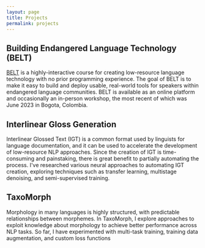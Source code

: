 ```yaml
---
layout: page
title: Projects
permalink: projects
---
```


## Building Endangered Language Technology (BELT)
[BELT](https://belt.rc.colorado.edu) is a highly-interactive course for creating low-resource language technology with no prior programming experience. The goal of BELT is to make it easy to build and deploy usable, real-world tools for speakers within endangered language communities. BELT is available as an online platform and occasionally an in-person workshop, the most recent of which was June 2023 in Bogota, Colombia.

## Interlinear Gloss Generation
Interlinear Glossed Text (IGT) is a common format used by linguists for language documentation, and it can be used to accelerate the development of low-resource NLP approaches. Since the creation of IGT is time-consuming and painstaking, there is great benefit to partially automating the process. I've researched various neural approaches to automating IGT creation, exploring techniques such as transfer learning, multistage denoising, and semi-supervised training.

## TaxoMorph
Morphology in many languages is highly structured, with predictable relationships between morphemes. In TaxoMorph, I explore approaches to exploit knowledge about morphology to achieve better performance across NLP tasks. So far, I have experimented with multi-task training, training data augmentation, and custom loss functions